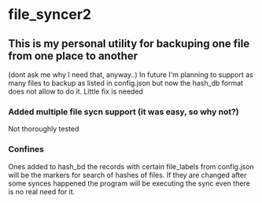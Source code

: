 # file_syncer2

## This is my personal utility for backuping one file from one place to another
(dont ask me why I need that, anyway..)
In future I'm planning to support as many files to backup as listed in config.json
but now the hash_db format does not allow to do it. Little fix is needed

### Added multiple file sycn support (it was easy, so why not?)
Not thoroughly tested

### Confines
Ones added to hash_bd the records with certain file_labels from config.json will be the markers for
search of hashes of files. If they are changed after some synces happened the program
will be executing the sync even there is no real need for it.